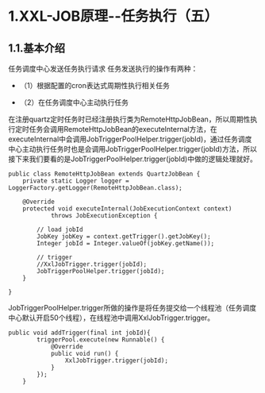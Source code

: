 # 1.XXL-JOB原理--任务执行（五）
## 1.1.基本介绍
任务调度中心发送任务执行请求
任务发送执行的操作有两种：

* （1）根据配置的cron表达式周期性执行相关任务

* （2）在任务调度中心主动执行任务

在注册quartz定时任务时已经注册执行类为RemoteHttpJobBean，所以周期性执行定时任务会调用RemoteHttpJobBean的executeInternal方法，在executeInternal中会调用JobTriggerPoolHelper.trigger(jobId)，通过任务调度中心主动执行任务时也是会调用JobTriggerPoolHelper.trigger(jobId)方法，所以接下来我们要看的是JobTriggerPoolHelper.trigger(jobId)中做的逻辑处理就好。


```
public class RemoteHttpJobBean extends QuartzJobBean {
	private static Logger logger = LoggerFactory.getLogger(RemoteHttpJobBean.class);
 
	@Override
	protected void executeInternal(JobExecutionContext context)
			throws JobExecutionException {
 
		// load jobId
		JobKey jobKey = context.getTrigger().getJobKey();
		Integer jobId = Integer.valueOf(jobKey.getName());
 
		// trigger
		//XxlJobTrigger.trigger(jobId);
		JobTriggerPoolHelper.trigger(jobId);
	}
 
}

```

JobTriggerPoolHelper.trigger所做的操作是将任务提交给一个线程池（任务调度中心默认开启50个线程），在线程池中调用XxlJobTrigger.trigger。


```
public void addTrigger(final int jobId){
        triggerPool.execute(new Runnable() {
            @Override
            public void run() {
                XxlJobTrigger.trigger(jobId);
            }
        });
    }

```



